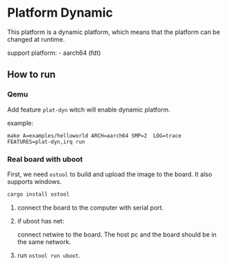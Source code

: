 # Platform Dynamic

This platform is a dynamic platform, which means that the platform can be changed at runtime.

support platform:
    - aarch64 (fdt)

## How to run

### Qemu

Add feature `plat-dyn` witch will enable dynamic platform.

example:

```shell
make A=examples/helloworld ARCH=aarch64 SMP=2  LOG=trace FEATURES=plat-dyn,irq run
```

### Real board with uboot

First, we need `ostool` to build and upload the image to the board. It also supports windows.

```bash
cargo install ostool
```

 1. connect the board to the computer with serial port.

 2. if uboot has net:

    connect netwire to the board. The host pc and the board should be in the same network.

 3. run  `ostool run uboot`.
